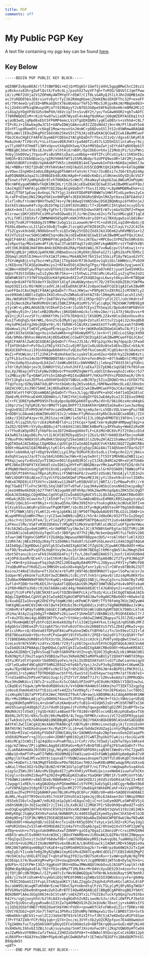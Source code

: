 ```yaml
---
title: PGP
comments: off
---
```


# My Public PGP Key

A text file containing my pgp key can be found [here](/pgp.txt).

## Key Below ##

    -----BEGIN PGP PUBLIC KEY BLOCK-----

	mQINBFZv8poBEACrlfJtBWfBQi+mIjQrM3g6Sr1GmfSjd4VL5gpgBMwChcC28sz1
	yzBskvzx83hrgZwFlQstX/Fo9c4Lj/pzohX2TwyVF7qh+TvM3O/SBVUlCJqmTPww
	LK/izMKf2UVja2V1ZOPmNy4WTMYqtFrd5W7/C1T0LsG4RyQJ5lLhJRn2UQMB1mZm
	ocJYxRDDEhbxJE6rsioYv6ytrTyI162RdmgKbaejZOmkENo1EKOFThc32P+exeFF
	mt/79t4eeO/ydlED+BMkaGQktX76o0UebarTkF52rMbc5JRjpxRkzW/MBqUe083+
	hij2U4XcUPbiqEWuupSMjaTt920bAyyYJsN7EG3G0pe58F6q5UbxH6rm0MA2MCzI
	zi4Gq2pYOgVPXkSU5x9mPXH/X6Vciq73+sSvvBY2t/yo/foG4wHXOR2+gbTvADfC
	778RRWQOdIsM+rKidrkw87wiiaGR7Wyxdl4s4AgfQoKKwcj60qWZERYAnE6q1tn3
	wjaUB3wdLjqMpd6xEbt5FP6MP4emcLVzXTgUDXQbMslyqKleDBSrn+sVhhA+C8L7
	fIPcRiJ+1SbwUag9wJC5I+UAPwIDWjG8AxsuRICZZQsNUdJj9nr4N/Ptl8sdY5o6
	DInYFlupdRomOYLrc6kgE1MowrmxxnSnJHvWCrpD8DvoG5lJtS2c0SWRmwARAQAB
	tBhLeWxlIE9uZHkgPGt5bGVAb25keS5tZT6JAjoEEwEKACQCGwEICwkIBw0MCwoF
	FQoJCAsCHgECF4AFAlbymAEFCQEGe2YACgkQaDnTrfhxsJI1sQ//dgxs6lbKyRl8
	MoAuVnH/TlV0cVS/YsLst5aes0ERJhKtrpa9A0T2i457LS2D5HIGlintaRvyr9ij
	ys7lyXHFFd7Hm8Ti3WYxUpvutX4g8XH1wq/CKatM95QaZwtjsEYtd4fqNV69pb1Y
	+MBEgBC3dat4TBsiEJou9F/xlht4jd/nB0t/EpCDbEu+hXxjZ1MobjPz/S2sPWni
	9nbyjSk0OVwjJYgvovPisBoSM41sDazLuo0bbp++69TZFc1FCoXiy4/c1hRSHIbi
	5HQ3hrB3JVbkODue1y/qIRVV6K6fWTIz55MLNbdpr5zUPFQ9wsUR+lAY2Mj2vqw5
	i8HVUS8DRTzVnBO/UpHAdAPTVK5ciXmU8EB14eE7pwewbInFkk+NGK8ajmOmSl3w
	96/+MBRvrtRIf2DvBCtRYhAVUAetVXQ7Aa55JU55CEQMKtQX1kbMk+b+kXl6g8NW
	yvVOwvJZnpHDnIa0oLDBgkKpgDThAWtnfaVvXct7nU/JSvBExi7xJG6rEXyQz4Ap
	Aq05QNABKa3qa23i1B9BGEb48LKNcHAp0+FzmbDcKmDzLol8KnmsUOySDj8cVGCF
	gfSnwtzfVPJyeMqUwDc9lvhT00KDAzScWm7C/RkaNayFakpUG3aL8WGuMJmPUpWc
	99cnWFKyguW5NNOvTkQKlRKIHLrjtZ6JAjoEEwEKACQCGwEICwkIBw0MCwoFFQoJ
	CAsCHgECF4AFAlgiX0EFCQI2QqcACgkQaDnTrfhxsJIJOQ/+L8p0WMQBRwEkm+s1
	3w6ZjTT6F1pEuwjAv6npL7k7Y1gjJz4kVFDDdP8PVBWW7o1HWlPIx6Lpe9os2yCo
	XLraFP+EbmjON129KpF6KIen9HPgNfx3EEH3KGRo5BVQnlMXZpt0asaIBfEAdnVJ
	xlxflnRufrnsWeYBHVfhw9Z74s+y7Wj8dwqSYmN5S6wjDS8ZBQmNspi6YhKhnjeJ
	DatkESiWaowH4fv3gcdbIbTHp12i69tXUVuBB2/lf+2bXmMlCIhtqkeCncsyO3/G
	pAkX+4nkIlz5zcz8jVBy7gFhrI/IbYKvc6Y9ZnUwvh8FErW7vjmGo5UZNf2+Pmpm
	KlsrowciDKY2O5PVCo1Mtafe0SDweDi3lJirNnZSmzx62nifkTezXMGcgbE71qCd
	yYLLfXRl2I85Xvf/ZWMWH8H585p0PcmkK3YRXs0ryIQYta17BXdygwSsalQdiBer
	kJV8jTndKJFY9dAOgJStMMWr2uGg11siLaoweH/W+tYC+xdVK1VLxq2dH+AbdcjQ
	PGXbLdQeHvcsL21lpCe3OvBjTuqWcJlzcqAIyH78Z01KZh/+kZJlayLYs22C42Sk
	/TSZCgxvk9sb6E/N98kDnxdfcsLQIx5Wy25tED2ZXdXJkUJOEm62uhRVMBSSa+1Z
	KXJVTuSiE+wcSQHS1WDHISq+oBeJAjoEEwEKACQCGwEICwkIBw0MCwoFFQoJCAsC
	HgECF4AFAlj0BaIFCQMH6PYACgkQaDnTrfhxsJKfEw/+MPC6ocSYP6Z9xS0RnE4s
	aJzRpotSqrMGxSaHn4PfiR/6aC3Tub58T4q57zdOjDKFzkgWNEMtrstYTmBYkVBt
	v0t3XKJK8DBJH4F8Hn4H4cbEROn8k2RAyYbk0iWAj/K7vxNwEcpvlSfoKswj1+rx
	OOFNjqMLDrjHDUGJpAFKXNCzRBbeDsnceJRyD9XjOOoFaI27ilgRS2knPk7EM5cI
	ZEGmqliKU5lDJHmvntFkX1WJTzHms/MokANJHt7bV15sCS5kizP18yTW1as62VfC
	2fGYvWgkBjLstq7bzz+WtyZGAj1TUg4GdrR73b3wXEov1qXiSbilbWNHzi/PvD2H
	z/KEQvne75CA5EpUmwRmiys2rKFAxO5Oj4IHo5gTPgx/YBxSU4eQH9x3yqjweoCE
	xCBWv+XOb0TyG/PkptxUvOTUV6ICHc0dfPdlUYipwd7aO7nKEtjyueYZw4SVHK5x
	WqUsf93StSVQAojwIsIyDmcNh75ko++it5VhwLL2YACoMciKu41LysZjqThe3sD1
	GEWhWK507iY3fNYSVpGEUzKAfgHG4n0XI2vPZX4QO2qpsL6wsytAkyu4h+KTBQpW
	WO/eQn0iKFf8fEk8eYY3b2DUY1XCgfiHuNGWynbesYC7D/29THzkDbZE0iYSWfMa
	GepO3QI1xS/8GrNOKjcadVCJAjoEEwEKACQFAlZv8poCGwEFCQCD1gAICwkIBw0M
	CwoFFQoJCAsCHgECF4AACgkQaDnTrfhxsJKWjw/+P0Pp9CtnZ8tRGiIcM7EN7Ly2
	ooz09Umb14BDlvZqQUsIK4IzKnuZnZWRaGz8tmYAZY8clD0mpMcm6GlacuhIihdj
	JNs/WdSRVAT58U+sPtrZe8T9VyYwiVRBjrDl2JR5prEQ7ryF2C2Il/uOcVKdntxF
	z5jb1Nec6ZKaTWdRVMnDViWSJ5BKZ3PAy01oMYS/VlyCcqKpC7N2XXWK7UMD9Eg9
	ytycWt+Ly8KLA6U6IB/VCDkeFZvIv4rJ1u5bfCEyv2ThSeqiE/QpGo04tWFKBVnV
	TgzH0vy9iO+/1XelvHB2ONxMvcj8KUQ86nmGckclcHbv2Ae/riL47Xj9AzDvvs+9
	qV2njjKJlvvzSF7c/d8KKYlMsjv3Tk7DXQnV2/lKS8DML2Z4vXHloib6oVUuvdto
	KusIfvKqhgS/64rWKL/6nn2Sc6JMyhlypjbpd+ZotuXl4tttu72ig4i32cHxq0b8
	rHySdPHJekYg2HbjDQEeY0j/6lfbROK+51BiRXz1mHd1kVf7vdRjUxLeah7t0hMD
	U6oWvw1jhLFlmEVCyHGpePErmigxZs+1Xrt4+jWUKRoOAIDGmG4iW5u7A/FjIrjb
	EyNtC853eSXGWJqg+Xuin3wXaWKb+ngF0OoWyKMTS/Je+X+tljHIcLo1S8gcXd98
	xbA/bMde/Bhhxc4WaVmJAj0EEwEKACcCGwEFCQCD1gAICwkIBw0MCwoFFQoJCAsC
	HgECF4AFAlZwACQCGQEACgkQaDnTrfhxsJJSJA//R9lp2qzXkc9q7dpqiD/2FwaO
	tf1HfOhS8nY+PsFOu1iFNIyYXS7xIivQjMf3pVJx0LUG9z8te54EkvZBsC+b5A/K
	8GXUCEKPnkuziI91nkk8gwb60ehVufvQLUufH5fkxComu0CYCq014erdcS8aXozV
	WxZi+PVUWLUn/1fl22hKiP+BzHohkeCbcsyakVl8ienOZez+b0drky2ZkUWD4zti
	CpTFLD1uthu14o3bYPMBOBB8TA6rcbVGuYv3U+ofen4MvDr+07l9aWDnlCYRQjNf
	z2YmcGo0p3SzubqvdLD42a7/2eWKuO65XicbWVHNHZijlebnpZf8O153klgYUDni
	xTdrl0yh36Q+jev3LIUNRUYtVLCvXvhJhFF3/aEka7ZsTpEN6zSqUSBIYkf0SFum
	OsLXpJ9EepjHYYZsFpNw3VBQvGrPYeUXMZVgWeYfLxQdlGt8wveqXoZcvKGcr5J7
	lx2MBiajNrTp+DAWfzVYs5nIADqO+RQI4xQN84Pf/hKXofPdYniPDOUhmiR/lMrX
	EhY11kgkziasZEP5xLuOO50FQn0ZbTSBDzLsdBJ97pj5ZiuZDQWZrHsirGFEK7TG
	fTqUfozq/dZNySRATXdLBP+YntbGmhc8y2K5vo66zL/6MFNwxO9mcDLx82JXHzbn
	GHZ4CV0CLks39O75AHCJAj0EEwEKACcCGwEICwkIBw0MCwoFFQoJCAsCHgECF4AC
	GQEFAleYtf4FCQGsmWQACgkQaDnTrfhxsJLlqg/8DaVPk+ahGC+bAf1eQ2m10loC
	ZbmEvML9YPdcwE4H9JQDbWXs/LT4KIYhXjVu0gOYfQSJwEdAy9io2JCIEGvo5MHQ
	bC+rFC1DREYp0wMPO95hTbs8yQpsOp9DGpkK0TqssMa/dV+D/96iO6zxHzsH4qkG
	z26prztwj7qYpR2E/6nrBMdfY1qmLOHFP73JGAkKhHrQAKUIaGkw8xciwvJwzNag
	1ngUx85b2JFnMYDzWlFmFUviakDUwMOiIJW/qjmAy3erLs5QEcVQLVam+gPuz7AB
	Q+DDBYiLOAumA1dbWZ9HvOOl9Jc2/x6UmcFfyMdsecAYpRkC8ukGBCxe0O8i/Z1V
	2dAz/3I0ZaP4zpvrXL2RISzaj+K1BM/1x5Gf4jIJLiO6gh4PMDT81I9FO+LlrLe3
	SAdI/hliqZSh/U/rzE4iMoR4Bfld+iz1YkCqx+7pmE7xmr4yBqNF4RMpwgTdq2+a
	ZaZ82/OIhMtrSYyOyuBQ8uj47tnb6XdJJASJBNCkHBePkiy4PXhaby+Wm6ZzRoOR
	c+7fhoRiW3pVR5TyYkbF6cooJD72H4boqUHXeTLF+LKzMU+BC8VcPzT2tOeicD1d
	KA3wRG7a1AgsD6LPn/vt2L0CHlBIMZbyaQ5n2r1ZGsS/0kTrH4OO3b4fbnjnoR4R
	IYNuvPVH/AH8XtOloMu0Hkt5bGUgT25keSA8S3lsZU9uZHlAZ21haWwuY29tPokC
	OgQTAQoAJAIbAQgLCQgHDQwLCgUVCgkICwIeAQIXgAUCVvKYAAUJAQZ7ZgAKCRBo
	OdOt+HGwkhGlEACM84HyLtyKl4rLnQFmzydjg5qzIAGi8AiTI4Q5kmn5TOarb2If
	4XU+lobkHb4/qf+VDgt9vV6KCLLpIJPp/9IMuFRJEn5sdLsJ7nKpc0n22/CjN4iv
	AxOqhViwyaJJa/ETcoyS6dihD8GJwchWx+8jwySw9ntjTt55Y1MOkNGaIWBIiLwj
	P9Xqijwoyfz4EoGZynTISN2nn9O1lEg4dQ3R1CcyI3JXAjB4RCm29R+aVjKTUkBe
	WPEJ86eIRYAPX7XX3HUdlsUuID61q2HYFePl8BGDNzavYMn1wwPIRfQfX2O/dh74
	4YMqN8tNeO1nSugfgKYO1XnXEivq6hSoEjUJnkHoXMjslGrKFO3A09jT6WWzoPT4
	ADzhDlPt84hYouxTRpniRjRVuirF5NBYAeFO/2vwXOrzUSxWif8nGAjyl72E3n2n
	hWViXDGRYX8iAExeJlSyVctFQiGm5KQmF1P6msME3J6jyYilEevh9cdrnvl3SKRv
	PdKx67RDE0iXJf5XVYcv2AXKsw112N4PloR5BUV8lUljNRTJ//IzPNawPcRY//r6
	0qCTGwDITTlvFnc5KYEL5XqlbBT3VTvDfwF/iop3H4yoN5biConxNk0ZneipaBg7
	zjmsU4B9w4kDG8jb277hKYlN1uga00jNT4h9p/H9k2mwVMnSgdpAsZ0KSIkCOgQT
	AQoAJAIbAQgLCQgHDQwLCgUVCgkICwIeAQIXgAUCV5i2LQUJAayZZAAKCRBoOdOt
	+HGwkjRZD/oCow+Xv7jlX5VdFfvjlY+TG7ScmADsWDXuzE4M8KiRRS2wpGytuUyG
	PGkD/zQeLbS++mY0Kyz+rGiNswQ5Xe/DRe399IhUrufnuksgKKAjkcNUs8JOfI+m
	blXzyk5SucAKuRrp5XnvwfPqQRTQMf/sbc0SJXTy+NgKyKBVtesHFT0gS0dh9WaI
	4/TP1fNWKj5ESjYLmKt2L+HrgJpbKNi1Ej9P50TfNpQwbAUE95TBLU2zLI0AB+1n
	WLwpHPRVqSoWRn7MacjryCZ1weJmBN9/uQM2z/h5rArJd0oOKc932YT5cIu2DepI
	y/6scY+UjSVVLRTe4/1LvY1eZyPJjKhynkWbPSNTPQAuoX2Yt2uXv4AXQWYFKNJr
	LXP4xv2lMx/XSATvM3DZQhKUv7/M5pN751MkXVanDfURlxCdNJ2luGFTpn9eYWox
	F4cS62W2uIpvdeK1HMYL+GrXmM9B7zylNeJwl3Cj97KN0tGmFEgYac5QITVMjLDR
	32kGbNlaJeEaH2OzUyfqm3lo5rJB8fgm/d77hIjNb/NcbenQepkMlfuiTkOVv286
	nfuw+1WEfOgHvCGbMVFiYZGdAQpJWpwuaXNOFB8ppecQU5/+roAlV6drluKlX2Q3
	IzURh7AcjNEo395Qy2KmyTCSZO4Nks7kdo8f/G2xHPshbLmeshIiX4kCOgQTAQoA
	JAIbAQgLCQgHDQwLCgUVCgkICwIeAQIXgAUCWCJfZgUJAjZCpwAKCRBoOdOt+HGw
	kof9D/9swkwkPvqSFbLHq8tVxy9eJau16rUh0K7BE6gltkM6rqQm5l4uJNmghZ84
	cOot5OtanujkinraFk9JhG0E6b4Fojfjfx/L20oToWOZAHG57iJnnf/I4SVUd6Hd
	v4jOPdcbaxM/QCe47/z1eItKnRj8wjd1ul3AcaUZHsIhpA8dBC2f2TyyF0JN6q1P
	lwl+KW+8rp3dxwpxFSqiOqkIMZi20G9apNy0A4MtPPcLJOQyxuiFRYI+yTWMcF88
	JYuQBuRPaufYKdGZixx3MNSOtxoGsX6v4qmZpfxnr1y8/s1lrCHFes87Bb9GJ32T
	KoinoJt4NxElOvDa+eTt2GCH/erbTuMtjH9f46cBO09MAUYlsgu+l5oPw/aCorJo
	IoUperNly8kGnkfuiRJbY3wZCBWd6itcBijtVl7nk5rcpHav0/iOzs4pMu8KkY5x
	IZoNbeXMWW9N9dF90GfUrKqADj+8AqmF4hgQQ1SNDjL/HoyCg3s+uJU4m7ByTvRD
	Jwfld+P2DBrYetMLKESJhrUpAoFlQ8QoSAvS9hJMpKF3HWTUNIwfdv4v0PDtxbaH
	x1P80+RBdYa3k0/c9jXml68AkzabC44g/0AAkb8EdCtl4JGAhDyn2i+um1p5tmTL
	NzqYjTcUFsP6fySBC5KXEtavG7tOZBVdmKPcLkjxTbzQ/4iLsIkCOgQTAQoAJAIb
	AQgLCQgHDQwLCgUVCgkICwIeAQIXgAUCWPQFkAUJAwfo9gAKCRBoOdOt+HGwkolQ
	D/4uu6QZIw1bvxgK2OhEYPgfdqWKz96jxKPeWCP/OHP/Tf5f0feHg7KUc2WZywW4
	7mKXgNEue4HC6VZ4K+XklQwY4IK9zbz36cF6pD0dixJn8tsTdgRWURBBBwzJx9Ku
	tCH8nM/4fqR9yToBRBjb6GEC3lWRpBGhONFE5OjWklGBkXgbM7bDCk708OcLkTs6
	iRiHa/AtAy2ig1b8g2f+0WQkPs26iiwvCF1kHeGQTiVBkBWiS5/RSQh6EAOul7rJ
	+T+4u2FDLHmi4gL8OB93KFfh/wo7r5tU4ejc0ASwZ2WHEZBqpyu7SJ5lZVEzsAbP
	efp7RomHqWECQfybtFcQ2CAn6ak02Opfsls31W2IpH4YkxLtz4g1d/q0ShBkzMFZ
	b4gQkSxlD0EoeZP/S1zq6X75n/VnFu0zUfXncdx26N8EVsS7VSiZD4IyMkwIv+gs
	bFicihRorcQ/45mVa03fDPpUF84iwPXuGneIWOsftBFHblzzTn/Un59ezCS2Irld
	O58706oaXUe8+YQsrhcnPCPxGeqHY19lFV5xOkY/2PEErSm2y0Y17tXzQS0YrTmf
	t7IB0EDANa3UR8Bto5fEX3stbL3S6owU7hJn2zcm3ckjLPU0TynOpqBwt1VwCLcv
	SceLes9rN7k5hM/sz4YxvJQ48/729jfiyX6l5gxsSuV5XYkCOgQTAQoAJAUCVnAA
	CwIbAQUJAIPWAAgLCQgHDQwLCgUVCgkICwIeAQIXgAAKCRBoOdOt+HGwkmKREACC
	Eq4w562ENQrCIg9Vs5uqEToQhtG6RVPArUYZnvqh/Q2OC35gRnA2LUki9M4ACH81
	RxN3NgYLF29u2taqeS3VQBQzw7has3kReHZNE5aMXPkaBUIyT2QXmYY4WOTd3Rgx
	4SYuJKFzdlVtqnUUrtbd09Q5yoFei/mjkiIUZKQ5XAYoXtlvdJTiOwCsanVwiqyU
	cGFleOLw0eF4NCq8GFF5HRG205GZ+Ufe8bTyYpsjJnZvP3v8gZU9BXA+C4KwmKIb
	wyAu7EptNEAnPe5jUiMDfxzNz5lSq7r6h23KCQjMCO3RGJWrAsBGPD1iPNCRtCLL
	ZymhO1Jrs5yWUoTfDTRD6QDswcbtFY6/EwxStdj5vD54ywrteptMn7atT0sN7eI+
	Trnd3a48ho2hP5vH7SKUz3uqc3jZTZYlVTJbN4T7JJY/1ZHvvAxAXo7zZMPRUQDs
	Mux3HsDWK4iv1lN7cZrsu2EocXcScCOAdiXPZoUPfydC0sHH/KDDklYIQUInw3uL
	LCBqOEsCfGqwk/pMrNn6URQ0Oxkck/V+hQKWrRA4Wo5lk6Kmjho7TIEKT3ZxgpSg
	jn0os0Jhmd4xKtGYftDiGix6fx4dZ2sTeV09gfLr7+HaCYUnJEP6aGsLlvcT0DSI
	vixNspDUlQG7aPYPIdlK2WeC7N9VEZf9ukfzW+awjLkBDQRWcAiCAQgA0964K1NW
	8b/+MuI0RWxLm8jq7iu9OHX674ava75JPXh+p7BEEizPWi9+ftbJctNHziqrUEUQ
	HugqXK8H5pmMFGsL4+sbnWTuXzKAeQnxPzfuB1G+4SVQH5JsOrvMlb5R7NRTxCSK
	aHzO5iwngS4dOg62lZin7do0h1EgmoJjFvXVRqTqwxgxHBQlgD2ZMlIDuBPfbv1w
	MAUN9iVJlV5mXjjYgSDrKdUla4BaeXf9rf8180rnBFDlvcsKB146zphUEwQxxTS6
	BkENiJbTC91rOXn/5cQV/06cMw8D9/4L7egy/0FMKh/xdsviiVC72sEDFM3ypipG
	qlTwk9xUJytk/QARAQABiQNEBBgBCgAPAhsCBQJY9AXnBQkDB9NlASnAXSAEGQEK
	AAYFAlZwCIIACgkQjWsXAAUTRA00cgf/UB7hyBrc0OKcLnnoSqEyjkjTzzUiEo9V
	BAfHSYWj7eXDXodnyeerXv/RyKIPriLi6+w4/bddm2kUUZag1cnVyCMgEwZn07M0
	N7h8b+R1VaC+GdV6yFVbDkFIONUIAUy5krIAOWN5nhq4v2NpfeevoOxmZdtaqePh
	xhOXdGPKemfr+qJ31ccu04+2DNRfqH0192y837CwNTZhyUkUfCwAjsirbxiGLwY0
	G4GcMCqJ3cW5iIlq24qUDzsvPnaRfbLL1rCvP//USc7d3wdjlaZmYw7Qys34Rse4
	zqg/mZlWew/ZPjiqDWoLAqgQdiBSRaGu+NyhTvBnQfOEighFq2FbtwkQaDnTrfhx
	sJLakRAAhHdAkJ035BVjEqL/NSyHGiqQQROFG0PD9XisqN36l5We0tvYhC72gw85
	vNBe1O+RmPTVPswHTIfWR6c0SU0MdQ1FkW3iueU+4IhfGWN1qNbRSp6m0g4h47zR
	qXRpjlb7XwQJMlvw3Ot9j1qunaETrYbQW2aawidnopm7528TTUld0vKqDltU4vbd
	wJHc+KmDeYiJ/9A3MqOTk0XDnxP0ofBGIGecfH0JJewRXBsBMNCwmqp5MzsUXsoQ
	sAKuLlY0oCXO2rbZRplBzNZr6Y9K1GVlp1qPZdFf/nLT7Pa7/nWgbwpRvSvq4XoG
	xiqySzZ5WsJDtlAHzvMvIDg0xdI7jyM+XhR1yVFRoKLQxixxeNm8A1suwYuFhCKn
	bCoglsrdxoOHZi0wyPfq392d+gMDaEpKd3uBacYGaQKWr1MBt1F/5sKMjGnYtG8/
	TY0dWHJi6HhRrv8A53Ee8/RBbReNhZr+j1GH1HZDJ1j6Vd5iVbGRdzA7mCZ1+BtE
	C2wgqpt1xREh/cxKgQAUDdgvhPQXmmRNoCv5fVFMj3u0z5gD1z4ECggrNdBeS9b8
	/uFV9PAZgbo3t8gtR7IXJPh+gVZocMFZ77T10w6kqXtWhk6MCahF+XsV/p6FM5pt
	a8ZEavZFw2PFFO2pbBHKFymn7BLUKvP0yQC8FurJ6BD/U0+eK6+5AQ0EVnAO0AEI
	ALHRL/Kvp5Y7RYOesVu95c7nSXF2UVohCm3Jg4eJqjObi6JA4aen3UrlNNsp5MAU
	/655ebI56vlnZgwW7/e0LKQjm1p2pblnEAguCnQjiC+ot1oEymOQPLoSWPdEV5jG
	sb6hSNUNjD+JU1SazO8ZrJjI34ii5LXxBCAIlZJMGK7PIrS0o9h9QvqRedZT+obS
	euO3qExpq09Z6FPnkYbVnCK5Fb2tEXVxXRJUWmFj6CyRSKbY3qVw51t8z2AS1HEk
	OH8yK0gCJSqWyC8XV0sFoohA/WdNBOPLXc4405SOg82Xymd5yy8eCShXSQ+ElGJD
	Ab0g9D+g71SP3N/NMb5Z9SEAEQEAAYkCJQQYAQoADwIbDAUCWPQF8wUJAwfNIwAK
	CRBoOdOt+HGwkphQD/sGIGE4ncTxixE6rKK5p5DhCfskyLv1eSJ0Z+zRJfwy1Ug1
	+mPURIUSmsZvS3lmK+R5MUEA0Z3jU4a7VtnZEqAbJgaZ/0hSeQ1XvSY54PI2pW7g
	ATDg+evUn+v7V1gsVakOHR6oXxwfZON9PrgzOIq78gaIiC8mniUPrCroiEMVQXN4
	vKBX3raHu3l5v8H6tYo4cW3bCjjBOnXYWAMQnmvJiRUxAK2LQZPAvtE8CZ9Wqwyo
	tfDqIqv2Znnxit3xSbFY68dwfd6+lsNO700DAOeyRR5jkwkvgUbL7uaNHXpIGJTp
	mCobtQ+Vub2MGJIIXoNzN8P6Sv6xOBs8CA/LBnRXEuwckjIAOWtiMD+k5NgQie9a
	5RK286TqW9Xqvm0BgX7sKaE4+spI6MSm8HG5Uog2kr7x+W8rpz0a60W2k3zTxIpH
	v8qIyD/YIixmb7e0g2RyRZqBWiCmyKOiMx4ZKN7CqvNHCdEO1Z7lEBSId68ZMgPI
	rWcO4CmJu/dXEL8TCUqCT+qbtaF9og3Y0J1utBU7SoKsRu+r1vmW+qsRyW/0gTP0
	DCOEGpLS74/BuoKVgM+wPg+I9+UaupDnGM/kvtJcg8M09B3jWT5nB+DySq7U+G+i
	g9UFb+/G1VtPW+I3G2rXggKoVF3RX+kDbwJMWxNQUlHobOxuSJA16PYioplklrkB
	DQRWcBgdAQgAs8lA/7O2+YO1nz6Ma7T1MLR4xrMr8AVcXysDE529Jn4zoxfnrtxq
	QjfQYjBFcON7RQWul/IZfy407cIvfWx9GBWGEQpA7VFNrWLkdobGRaytSMC9mhRJ
	p68/jiYw3FiGhxW+6tuyHaSiEQj9PEdt0NN1vg5WQxSS5O3QWUxbscyvFerg6HHp
	kcTK9II6QomSI2tFvpLSTeN2paUKCYj5ALZ2qgGcZXqUhdzPd5xKGclaR3xL8l6P
	Do/abW95LWiwgNToKh6WrEcmeTO0xC5pYnUbndtqlFzVLTSLyCyMj0FyN5g7WGbf
	OfVG99wtGDbe0nKnpm4u2whIuRrBTFI4QwARAQABiQIlBBgBCgAPAhsgBQJY9AYC
	BQkDB8PlAAoJEGg50634cbCStvAP/jmEXZ9Tx1LffUZI8uTuckYp0Qxq7oz91hbx
	K4JYs/vgGjooyhhV/bJlRi8d3zvbgHGdh5ZvNILswoNcSJv/iRzCiEWfPLPJbeSX
	YpZXrQiUDscuEygaRswBn1I3tZa7q46MWQVGJhZGJm1UoNc7Dxntjy+xkANVxIYS
	uj1Q5Q2OSbfdND7rROO2Oa4tk6YHKrFVdX++pnwWXfCkFxFWbxdjZicrTDRKs+96
	lOVCY0ZGb2+qVFJGn7lTmUfai3PhRvzIDhoNMy7WXNqxwSitbvlcBM8ST3X+Svtb
	+WbmO6krqBCkVi+uolZC2J3mSm7Bf93rblR1XIFtvfJRCSjA7eKDeQzuR1Pt6Sae
	J7PrFfA7Z49rFCP/RQy1qb+jQ7X+Inc/eL3VYFcXb2yOZCMZpfpxn7E440OwmUoV
	lTg2A0HxfucTzyQSHkSOHfpDUyOIFCeS9OAoSzD+8Bf5KrqQ6ua+GoEc4QPjNi4O
	UvXHOehLI6hxbI3ZBiJcuAjsuynuGqr5nHfJXnz4xFwcUFcjZKq2VQWUOyHTCwO4
	asJZwMkkvUYN9NsCwfzTkmuL22HOZsOn5PXA+Y+ddWAol95GncqzCxCzkUBX12ph
	xLR6XPh+r6GA3Yeu38W+PGp6cWlgkCOwNUbPafr1E7mUuTQ2GFYs1BAdQGM7htGl
	B9dpdm5t
	=p8T+
	-----END PGP PUBLIC KEY BLOCK-----